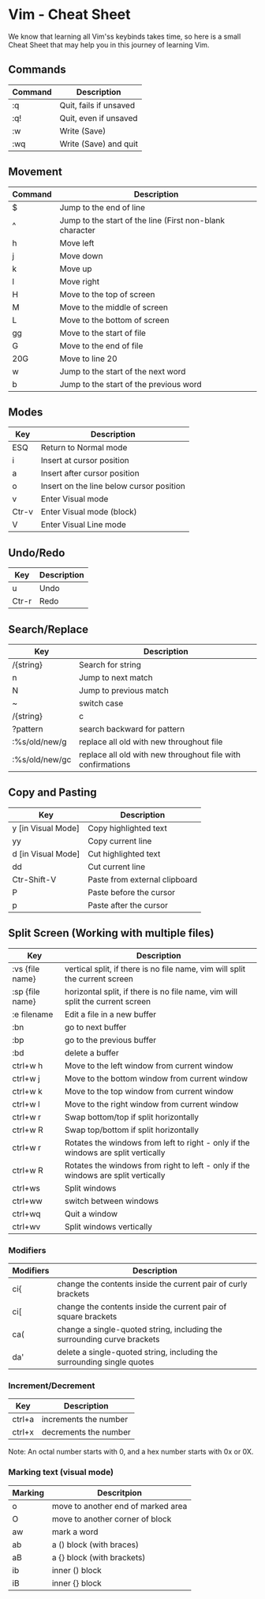 [//]: # (TODO: WIP section - still needs improvement)
# Vim - Cheat Sheet

We know that learning all Vim'ss keybinds takes time, so here is a small Cheat Sheet that may help you in this journey of learning Vim.

## Commands

| Command | Description |
| -------------- | ----------- |
| :q  | Quit, fails if unsaved |
| :q! | Quit, even if unsaved |
| :w | Write (Save)|
| :wq | Write (Save) and quit |

## Movement

| Command | Description |
| -------------- | ----------- |
| $| Jump to the end of line|
| ^| Jump to the start of the line (First non-blank character|
| h| Move left|
| j| Move down|
| k| Move up|
| l| Move right|
| H| Move to the top of screen|
| M| Move to the middle of screen|
| L| Move to the bottom of screen|
| gg| Move to the start of file|
| G| Move to the end of file|
| 20G| Move to line 20|
| w| Jump to the start of the next word|
| b| Jump to the start of the previous word|

## Modes

| Key | Description |
| -------------- | ----------- |
| ESQ| Return to Normal mode|
| i| Insert at cursor position|
| a| Insert after cursor position|
| o| Insert on the line below cursor position|
| v| Enter Visual mode|
| Ctr-v| Enter Visual mode (block)|
| V| Enter Visual Line mode|

## Undo/Redo

| Key | Description |
| -------------- | ----------- |
| u| Undo |
| Ctr-r| Redo |

## Search/Replace

| Key | Description |
| -------------- | ----------- |
| /{string}| Search for string|
| n | Jump to next match|
| N | Jump to previous match|
| ~ | switch case |
| /{string}|c| Case insensitive search|
| ?pattern | search backward for pattern |
| :%s/old/new/g | replace all old with new throughout file |
| :%s/old/new/gc | replace all old with new throughout file with confirmations |

## Copy and Pasting

| Key | Description |
| -------------- | ----------- |
| y [in Visual Mode]| Copy highlighted text|
| yy| Copy current line|
| d [in Visual Mode]| Cut highlighted text|
| dd| Cut current line |
| Ctr-Shift-V| Paste from external clipboard|
| P| Paste before the cursor|
| p| Paste after the cursor|


## Split Screen (Working with multiple files)

| Key | Description |
| --- | ----------- |
| :vs {file name} | vertical split, if there is no file name, vim will split the current screen|
| :sp {file name} | horizontal split, if there is no file name, vim will split the current screen|
| :e filename | Edit a file in a new buffer |
| :bn | go to next buffer |
| :bp | go to the previous buffer |
| :bd | delete a buffer |
| ctrl+w h | Move to the left window from current window |
| ctrl+w j | Move to the bottom window from current window |
| ctrl+w k | Move to the top window from current window |
| ctrl+w l | Move to the right window from current window |
| ctrl+w r  | Swap bottom/top if split horizontally |
| ctrl+w R  | Swap top/bottom if split horizontally |
| ctrl+w r  | Rotates the windows from left to right - only if the windows are split vertically |
| ctrl+w R  | Rotates the windows from right to left - only if the windows are split vertically |
| ctrl+ws | Split windows |
| ctrl+ww | switch between windows |
| ctrl+wq | Quit a window |
| ctrl+wv | Split windows vertically |

### Modifiers

| Modifiers | Description |
| --------- | ----------- |
| ci{ | change the contents inside the current pair of curly brackets |
| ci[ | change the contents inside the current pair of square brackets |
| ca( | change a single-quoted string, including the surrounding curve brackets |
| da' | delete a single-quoted string, including the surrounding single quotes |

### Increment/Decrement

| Key | Description |
| --- | ----------- |
| ctrl+a | increments the number |
| ctrl+x | decrements the number |

Note: An octal number starts with 0, and a hex number starts with 0x or 0X.

### Marking text (visual mode)

| Marking | Descritpion |
| ------- | ----------- |
| o | move to another end of marked area |
| O | move to another corner of block |
| aw | mark a word |
| ab | a () block (with braces) |
| aB | a {} block (with brackets) |
| ib | inner () block |
| iB | inner {} block |